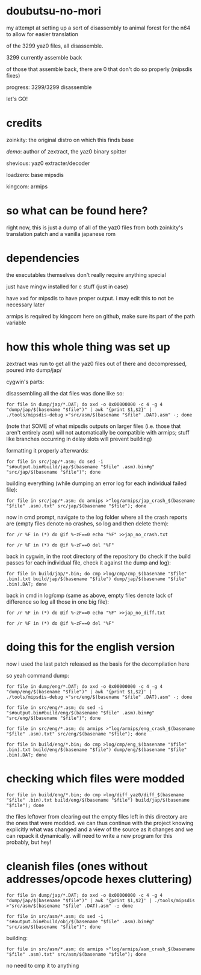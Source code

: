 # doubutsu-no-mori
my attempt at setting up a sort of disassembly to animal forest for the n64 to allow for easier translation

of the 3299 yaz0 files, all disassemble.

3299 currently assemble back

of those that assemble back, there are 0 that don't do so properly (mipsdis fixes)

progress:  3299/3299 disassemble

let's GO!

# credits
zoinkity: the original distro on which this finds base

_demo_: author of zextract, the yaz0 binary spitter

shevious: yaz0 extracter/decoder

loadzero: base mipsdis

kingcom: armips

# so what can be found here?

right now, this is just a dump of all of the yaz0 files from both zoinkity's translation patch and a vanilla japanese rom

# dependencies
the executables themselves don't really require anything special

just have mingw installed for c stuff (just in case)

have xxd for mipsdis to have proper output.  i may edit this to not be necessary later

armips is required by kingcom here on github, make sure its part of the path variable

# how this whole thing was set up
zextract was run to get all the yaz0 files out of there and decompressed, poured into dump/jap/

cygwin's parts:

disassembling all the dat files was done like so:

```for file in dump/jap/*.DAT; do xxd -o 0x00000000 -c 4 -g 4 "dump/jap/$(basename "$file")" | awk '{print $1,$2}' | ./tools/mipsdis-debug >"src/asm/$(basename "$file" .DAT).asm" -; done```

(note that SOME of what mipsdis outputs on larger files (i.e. those that aren't entirely asm) will not automatically be compatible with armips; stuff like branches occurring in delay slots will prevent building)

formatting it properly afterwards:

```for file in src/jap/*.asm; do sed -i "s#output.bin#build/jap/$(basename "$file" .asm).bin#g" "src/jap/$(basename "$file")"; done```

building everything (while dumping an error log for each individual failed file):

```for file in src/jap/*.asm; do armips >"log/armips/jap_crash_$(basename "$file" .asm).txt" src/jap/$(basename "$file"); done```

now in cmd prompt, navigate to the log folder where all the crash reports are (empty files denote no crashes, so log and then delete them):

```for /r %F in (*) do @if %~zF==0 echo "%F" >>jap_no_crash.txt```

```for /r %F in (*) do @if %~zF==0 del "%F"```

back in cygwin, in the root directory of the repository (to check if the build passes for each individual file, check it against the dump and log):

```for file in build/jap/*.bin; do cmp >log/cmp/cmp_$(basename "$file" .bin).txt build/jap/$(basename "$file") dump/jap/$(basename "$file" .bin).DAT; done```

back in cmd in log/cmp (same as above, empty files denote lack of difference so log all those in one big file):

```for /r %F in (*) do @if %~zF==0 echo "%F" >>jap_no_diff.txt```

```for /r %F in (*) do @if %~zF==0 del "%F"```

# doing this for the english version
now i used the last patch released as the basis for the decompilation here

so yeah command dump:

```for file in dump/eng/*.DAT; do xxd -o 0x00000000 -c 4 -g 4 "dump/eng/$(basename "$file")" | awk '{print $1,$2}' | ./tools/mipsdis-debug >"src/eng/$(basename "$file" .DAT).asm" -; done```

```for file in src/eng/*.asm; do sed -i "s#output.bin#build/eng/$(basename "$file" .asm).bin#g" "src/eng/$(basename "$file")"; done```

```for file in src/eng/*.asm; do armips >"log/armips/eng_crash_$(basename "$file" .asm).txt" src/eng/$(basename "$file"); done```

```for file in build/eng/*.bin; do cmp >log/cmp/eng_$(basename "$file" .bin).txt build/eng/$(basename "$file") dump/eng/$(basename "$file" .bin).DAT; done```

# checking which files were modded
```for file in build/eng/*.bin; do cmp >log/diff_yaz0/diff_$(basename "$file" .bin).txt build/eng/$(basename "$file") build/jap/$(basename "$file"); done```

the files leftover from clearing out the empty files left in this directory are the ones that were modded.  we can thus continue with the project knowing explicitly what was changed and a view of the source as it changes and we can repack it dynamically.  will need to write a new program for this probably, but hey!

# cleanish files (ones without addresses/opcode hexes cluttering)
```for file in dump/jap/*.DAT; do xxd -o 0x00000000 -c 4 -g 4 "dump/jap/$(basename "$file")" | awk '{print $1,$2}' | ./tools/mipsdis >"src/asm/$(basename "$file" .DAT).asm" -; done```

```for file in src/asm/*.asm; do sed -i "s#output.bin#build/obj/$(basename "$file" .asm).bin#g" "src/asm/$(basename "$file")"; done```

building:

```for file in src/asm/*.asm; do armips >"log/armips/asm_crash_$(basename "$file" .asm).txt" src/asm/$(basename "$file"); done```

no need to cmp it to anything
